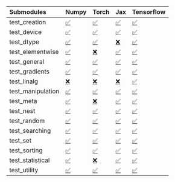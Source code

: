 | Submodules        | Numpy                                                                                                                           | Torch                                                                                                                           | Jax                                                                                                                             | Tensorflow                                                                                                                      |
|:------------------|:--------------------------------------------------------------------------------------------------------------------------------|:--------------------------------------------------------------------------------------------------------------------------------|:--------------------------------------------------------------------------------------------------------------------------------|:--------------------------------------------------------------------------------------------------------------------------------|
| test_creation     | <a href="https://github.com/unifyai/ivy/runs/8005731513?check_suite_focus=true" rel="noopener noreferrer" target="_blank">✅</a> | <a href="https://github.com/unifyai/ivy/runs/8005732841?check_suite_focus=true" rel="noopener noreferrer" target="_blank">✅</a> | <a href="https://github.com/unifyai/ivy/runs/8005733988?check_suite_focus=true" rel="noopener noreferrer" target="_blank">✅</a> | <a href="https://github.com/unifyai/ivy/runs/8005736004?check_suite_focus=true" rel="noopener noreferrer" target="_blank">✅</a> |
| test_device       | <a href="https://github.com/unifyai/ivy/runs/8005731603?check_suite_focus=true" rel="noopener noreferrer" target="_blank">✅</a> | <a href="https://github.com/unifyai/ivy/runs/8005732896?check_suite_focus=true" rel="noopener noreferrer" target="_blank">✅</a> | <a href="https://github.com/unifyai/ivy/runs/8005734087?check_suite_focus=true" rel="noopener noreferrer" target="_blank">✅</a> | <a href="https://github.com/unifyai/ivy/runs/8005736096?check_suite_focus=true" rel="noopener noreferrer" target="_blank">✅</a> |
| test_dtype        | <a href="https://github.com/unifyai/ivy/runs/8005731757?check_suite_focus=true" rel="noopener noreferrer" target="_blank">✅</a> | <a href="https://github.com/unifyai/ivy/runs/8005732973?check_suite_focus=true" rel="noopener noreferrer" target="_blank">✅</a> | <a href="https://github.com/unifyai/ivy/runs/8005734175?check_suite_focus=true" rel="noopener noreferrer" target="_blank">❌</a> | <a href="https://github.com/unifyai/ivy/runs/8005736234?check_suite_focus=true" rel="noopener noreferrer" target="_blank">✅</a> |
| test_elementwise  | <a href="https://github.com/unifyai/ivy/runs/8005731845?check_suite_focus=true" rel="noopener noreferrer" target="_blank">✅</a> | <a href="https://github.com/unifyai/ivy/runs/8005733035?check_suite_focus=true" rel="noopener noreferrer" target="_blank">❌</a> | <a href="https://github.com/unifyai/ivy/runs/8005734247?check_suite_focus=true" rel="noopener noreferrer" target="_blank">✅</a> | <a href="https://github.com/unifyai/ivy/runs/8005736362?check_suite_focus=true" rel="noopener noreferrer" target="_blank">✅</a> |
| test_general      | <a href="https://github.com/unifyai/ivy/runs/8005731925?check_suite_focus=true" rel="noopener noreferrer" target="_blank">✅</a> | <a href="https://github.com/unifyai/ivy/runs/8005733115?check_suite_focus=true" rel="noopener noreferrer" target="_blank">✅</a> | <a href="https://github.com/unifyai/ivy/runs/8005734326?check_suite_focus=true" rel="noopener noreferrer" target="_blank">✅</a> | <a href="https://github.com/unifyai/ivy/runs/8005736504?check_suite_focus=true" rel="noopener noreferrer" target="_blank">✅</a> |
| test_gradients    | <a href="https://github.com/unifyai/ivy/runs/8005732001?check_suite_focus=true" rel="noopener noreferrer" target="_blank">✅</a> | <a href="https://github.com/unifyai/ivy/runs/8005733183?check_suite_focus=true" rel="noopener noreferrer" target="_blank">✅</a> | <a href="https://github.com/unifyai/ivy/runs/8005734448?check_suite_focus=true" rel="noopener noreferrer" target="_blank">✅</a> | <a href="https://github.com/unifyai/ivy/runs/8005736665?check_suite_focus=true" rel="noopener noreferrer" target="_blank">✅</a> |
| test_linalg       | <a href="https://github.com/unifyai/ivy/runs/8005732071?check_suite_focus=true" rel="noopener noreferrer" target="_blank">❌</a> | <a href="https://github.com/unifyai/ivy/runs/8005733243?check_suite_focus=true" rel="noopener noreferrer" target="_blank">❌</a> | <a href="https://github.com/unifyai/ivy/runs/8005734563?check_suite_focus=true" rel="noopener noreferrer" target="_blank">❌</a> | <a href="https://github.com/unifyai/ivy/runs/8005736782?check_suite_focus=true" rel="noopener noreferrer" target="_blank">✅</a> |
| test_manipulation | <a href="https://github.com/unifyai/ivy/runs/8005732143?check_suite_focus=true" rel="noopener noreferrer" target="_blank">✅</a> | <a href="https://github.com/unifyai/ivy/runs/8005733345?check_suite_focus=true" rel="noopener noreferrer" target="_blank">✅</a> | <a href="https://github.com/unifyai/ivy/runs/8005734703?check_suite_focus=true" rel="noopener noreferrer" target="_blank">✅</a> | <a href="https://github.com/unifyai/ivy/runs/8005736949?check_suite_focus=true" rel="noopener noreferrer" target="_blank">✅</a> |
| test_meta         | <a href="https://github.com/unifyai/ivy/runs/8005732215?check_suite_focus=true" rel="noopener noreferrer" target="_blank">✅</a> | <a href="https://github.com/unifyai/ivy/runs/8005733439?check_suite_focus=true" rel="noopener noreferrer" target="_blank">❌</a> | <a href="https://github.com/unifyai/ivy/runs/8005734826?check_suite_focus=true" rel="noopener noreferrer" target="_blank">✅</a> | <a href="https://github.com/unifyai/ivy/runs/8005737045?check_suite_focus=true" rel="noopener noreferrer" target="_blank">✅</a> |
| test_nest         | <a href="https://github.com/unifyai/ivy/runs/8005732281?check_suite_focus=true" rel="noopener noreferrer" target="_blank">✅</a> | <a href="https://github.com/unifyai/ivy/runs/8005733497?check_suite_focus=true" rel="noopener noreferrer" target="_blank">✅</a> | <a href="https://github.com/unifyai/ivy/runs/8005735034?check_suite_focus=true" rel="noopener noreferrer" target="_blank">✅</a> | <a href="https://github.com/unifyai/ivy/runs/8005737150?check_suite_focus=true" rel="noopener noreferrer" target="_blank">✅</a> |
| test_random       | <a href="https://github.com/unifyai/ivy/runs/8005732361?check_suite_focus=true" rel="noopener noreferrer" target="_blank">✅</a> | <a href="https://github.com/unifyai/ivy/runs/8005733550?check_suite_focus=true" rel="noopener noreferrer" target="_blank">✅</a> | <a href="https://github.com/unifyai/ivy/runs/8005735249?check_suite_focus=true" rel="noopener noreferrer" target="_blank">✅</a> | <a href="https://github.com/unifyai/ivy/runs/8005737227?check_suite_focus=true" rel="noopener noreferrer" target="_blank">✅</a> |
| test_searching    | <a href="https://github.com/unifyai/ivy/runs/8005732461?check_suite_focus=true" rel="noopener noreferrer" target="_blank">✅</a> | <a href="https://github.com/unifyai/ivy/runs/8005733610?check_suite_focus=true" rel="noopener noreferrer" target="_blank">✅</a> | <a href="https://github.com/unifyai/ivy/runs/8005735419?check_suite_focus=true" rel="noopener noreferrer" target="_blank">✅</a> | <a href="https://github.com/unifyai/ivy/runs/8005737317?check_suite_focus=true" rel="noopener noreferrer" target="_blank">✅</a> |
| test_set          | <a href="https://github.com/unifyai/ivy/runs/8005732552?check_suite_focus=true" rel="noopener noreferrer" target="_blank">✅</a> | <a href="https://github.com/unifyai/ivy/runs/8005733695?check_suite_focus=true" rel="noopener noreferrer" target="_blank">✅</a> | <a href="https://github.com/unifyai/ivy/runs/8005735589?check_suite_focus=true" rel="noopener noreferrer" target="_blank">✅</a> | <a href="https://github.com/unifyai/ivy/runs/8005737392?check_suite_focus=true" rel="noopener noreferrer" target="_blank">✅</a> |
| test_sorting      | <a href="https://github.com/unifyai/ivy/runs/8005732622?check_suite_focus=true" rel="noopener noreferrer" target="_blank">✅</a> | <a href="https://github.com/unifyai/ivy/runs/8005733764?check_suite_focus=true" rel="noopener noreferrer" target="_blank">✅</a> | <a href="https://github.com/unifyai/ivy/runs/8005735765?check_suite_focus=true" rel="noopener noreferrer" target="_blank">✅</a> | <a href="https://github.com/unifyai/ivy/runs/8005737469?check_suite_focus=true" rel="noopener noreferrer" target="_blank">✅</a> |
| test_statistical  | <a href="https://github.com/unifyai/ivy/runs/8005732698?check_suite_focus=true" rel="noopener noreferrer" target="_blank">✅</a> | <a href="https://github.com/unifyai/ivy/runs/8005733831?check_suite_focus=true" rel="noopener noreferrer" target="_blank">❌</a> | <a href="https://github.com/unifyai/ivy/runs/8005735849?check_suite_focus=true" rel="noopener noreferrer" target="_blank">✅</a> | <a href="https://github.com/unifyai/ivy/runs/8005737546?check_suite_focus=true" rel="noopener noreferrer" target="_blank">✅</a> |
| test_utility      | <a href="https://github.com/unifyai/ivy/runs/8005732793?check_suite_focus=true" rel="noopener noreferrer" target="_blank">✅</a> | <a href="https://github.com/unifyai/ivy/runs/8005733903?check_suite_focus=true" rel="noopener noreferrer" target="_blank">✅</a> | <a href="https://github.com/unifyai/ivy/runs/8005735926?check_suite_focus=true" rel="noopener noreferrer" target="_blank">✅</a> | <a href="https://github.com/unifyai/ivy/runs/8005737652?check_suite_focus=true" rel="noopener noreferrer" target="_blank">✅</a> |